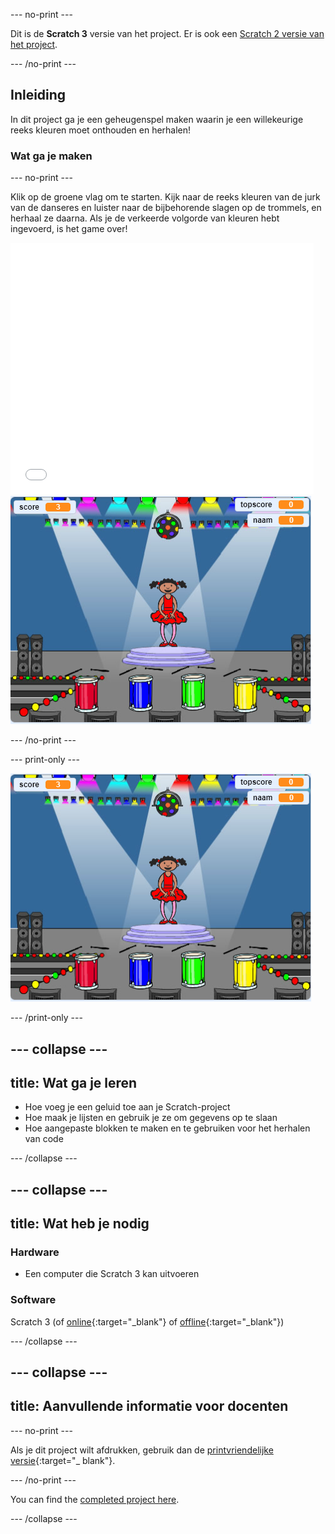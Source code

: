\--- no-print \---

Dit is de **Scratch 3** versie van het project. Er is ook een [Scratch 2 versie van het project](https://projects.raspberrypi.org/en/projects/memory-scratch2).

\--- /no-print \---

## Inleiding

In dit project ga je een geheugenspel maken waarin je een willekeurige reeks kleuren moet onthouden en herhalen!

### Wat ga je maken

\--- no-print \---

Klik op de groene vlag om te starten. Kijk naar de reeks kleuren van de jurk van de danseres en luister naar de bijbehorende slagen op de trommels, en herhaal ze daarna. Als je de verkeerde volgorde van kleuren hebt ingevoerd, is het game over!

<div class="scratch-preview">
  <iframe allowtransparency="true" width="485" height="402" src="//scratch.mit.edu/projects/embed/284452634/?autostart=false" frameborder="0" allowfullscreen scrolling="no" mark="crwd-mark"></iframe> <img src="images/screenshot.png" />
</div>

\--- /no-print \---

\--- print-only \---

![schermafbeelding van het voltooide spel](images/screenshot.png)

\--- /print-only \---

## \--- collapse \---

## title: Wat ga je leren

+ Hoe voeg je een geluid toe aan je Scratch-project
+ Hoe maak je lijsten en gebruik je ze om gegevens op te slaan
+ Hoe aangepaste blokken te maken en te gebruiken voor het herhalen van code

\--- /collapse \---

## \--- collapse \---

## title: Wat heb je nodig

### Hardware

+ Een computer die Scratch 3 kan uitvoeren

### Software

Scratch 3 (of [online](https://rpf.io/scratchon){:target="_blank"} of [offline](https://rpf.io/scratchoff){:target="_blank"})

\--- /collapse \---

## \--- collapse \---

## title: Aanvullende informatie voor docenten

\--- no-print \---

Als je dit project wilt afdrukken, gebruik dan de [printvriendelijke versie](https://projects.raspberrypi.org/en/projects/memory/print){:target="_ blank"}.

\--- /no-print \---

You can find the [completed project here](https://rpf.io/p/en/memory-get).

\--- /collapse \---